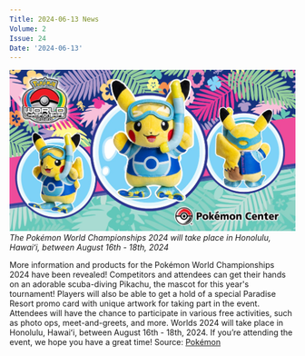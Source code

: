 ```yaml
---
Title: 2024-06-13 News
Volume: 2
Issue: 24
Date: '2024-06-13'
---
```


[![The Pokémon World Championships 2024 will take place in Honolulu, Hawaiʻi, between August 16th - 18th, 2024](/web/images/the-pokemon-world-championships-2024-will-take-place-in-honolulu-hawaii-between-august-16th-18th-202.png)](/web/images/the-pokemon-world-championships-2024-will-take-place-in-honolulu-hawaii-between-august-16th-18th-202.png)*The Pokémon World Championships 2024 will take place in Honolulu, Hawaiʻi, between August 16th - 18th, 2024*

More information and products for the Pokémon World Championships 2024 have been revealed! Competitors and attendees can get their hands on an adorable scuba-diving Pikachu, the mascot for this year's tournament! Players will also be able to get a hold of a special Paradise Resort promo card with unique artwork for taking part in the event. Attendees will have the chance to participate in various free activities, such as photo ops, meet-and-greets, and more. Worlds 2024 will take place in Honolulu, Hawaiʻi, between August 16th - 18th, 2024. If you’re attending the event, we hope you have a great time!
Source: [Pokémon](https://worlds.pokemon.com)